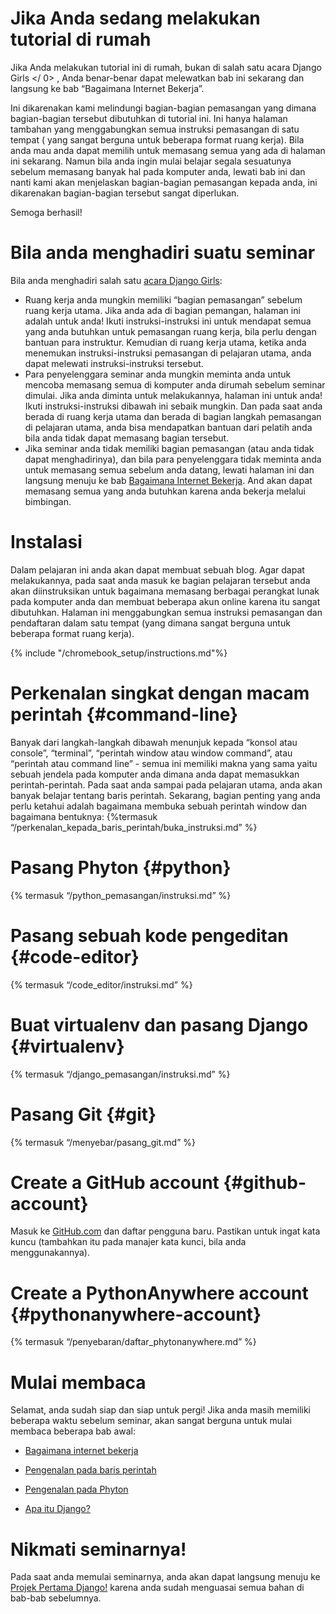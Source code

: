 # Jika Anda sedang melakukan tutorial di rumah

Jika Anda melakukan tutorial ini di rumah, bukan di salah satu acara  Django Girls </ 0> , Anda benar-benar dapat melewatkan bab ini sekarang dan langsung ke  bab “Bagaimana Internet Bekerja”.</p> 

Ini dikarenakan kami melindungi bagian-bagian pemasangan yang dimana bagian-bagian tersebut dibutuhkan di tutorial ini. Ini hanya halaman tambahan yang menggabungkan semua instruksi pemasangan di satu tempat ( yang sangat berguna untuk beberapa format ruang kerja). Bila anda mau anda dapat memilih untuk memasang semua yang ada di halaman ini sekarang. Namun bila anda ingin mulai belajar segala sesuatunya sebelum memasang banyak hal pada komputer anda, lewati bab ini dan nanti kami akan menjelaskan bagian-bagian pemasangan kepada anda, ini dikarenakan bagian-bagian tersebut sangat diperlukan.

Semoga berhasil!

# Bila anda menghadiri suatu seminar

Bila anda menghadiri salah satu [ acara Django Girls](https://djangogirls.org/events/):

* Ruang kerja anda mungkin memiliki “bagian pemasangan” sebelum ruang kerja utama. Jika anda ada di bagian pemangan, halaman ini adalah untuk anda! Ikuti instruksi-instruksi ini untuk mendapat semua yang anda butuhkan untuk pemasangan ruang kerja, bila perlu dengan bantuan para instruktur. Kemudian di ruang kerja utama, ketika anda menemukan instruksi-instruksi pemasangan di pelajaran utama, anda dapat melewati instruksi-instruksi tersebut.
* Para penyelenggara seminar anda mungkin meminta anda untuk mencoba memasang semua di komputer anda dirumah sebelum seminar dimulai. Jika anda diminta untuk melakukannya, halaman ini untuk anda! Ikuti instruksi-instruksi dibawah ini sebaik mungkin. Dan pada saat anda berada di ruang kerja utama dan berada di bagian langkah pemasangan di pelajaran utama, anda bisa mendapatkan bantuan dari pelatih anda bila anda tidak dapat memasang bagian tersebut.
* Jika seminar anda tidak memiliki bagian pemasangan (atau anda tidak dapat menghadirinya), dan bila para penyelenggara tidak meminta anda untuk memasang semua sebelum anda datang, lewati halaman ini dan langsung menuju ke bab [Bagaimana Internet Bekerja](../how_the_internet_works/README.md). And akan dapat memasang semua yang anda butuhkan karena anda bekerja melalui bimbingan.

# Instalasi

Dalam pelajaran ini anda akan dapat membuat sebuah blog. Agar dapat melakukannya, pada saat anda masuk ke bagian pelajaran tersebut anda akan diinstruksikan untuk bagaimana memasang berbagai perangkat lunak pada komputer anda dan membuat beberapa akun online karena itu sangat dibutuhkan. Halaman ini menggabungkan semua instruksi pemasangan dan pendaftaran dalam satu tempat (yang dimana sangat berguna untuk beberapa format ruang kerja).

<!--sec data-title="Chromebook setup (if you're using one)"
data-id="chromebook_setup" data-collapse=true ces--> {% include "/chromebook_setup/instructions.md"%} 

<!--endsec-->

# Perkenalan singkat dengan macam perintah {#command-line}

Banyak dari langkah-langkah dibawah menunjuk kepada “konsol atau console”, “terminal”, “perintah window atau window command”, atau “perintah atau command line” - semua ini memiliki makna yang sama yaitu sebuah jendela pada komputer anda dimana anda dapat memasukkan perintah-perintah. Pada saat anda sampai pada pelajaran utama, anda akan banyak belajar tentang baris perintah. Sekarang, bagian penting yang anda perlu ketahui adalah bagaimana membuka sebuah perintah window dan bagaimana bentuknya: {%termasuk “/perkenalan_kepada_baris_perintah/buka_instruksi.md” %}

# Pasang Phyton {#python}

{% termasuk “/python_pemasangan/instruksi.md” %}

# Pasang sebuah kode pengeditan {#code-editor}

{% termasuk “/code_editor/instruksi.md” %}

# Buat virtualenv dan pasang Django {#virtualenv}

{% termasuk “/django_pemasangan/instruksi.md” %}

# Pasang Git {#git}

{% termasuk “/menyebar/pasang_git.md” %}

# Create a GitHub account {#github-account}

Masuk ke [GitHub.com](https://www.github.com) dan daftar pengguna baru. Pastikan untuk ingat kata kuncu (tambahkan itu pada manajer kata kunci, bila anda menggunakannya).

# Create a PythonAnywhere account {#pythonanywhere-account}

{% termasuk “/penyebaran/daftar_phytonanywhere.md” %}

# Mulai membaca

Selamat, anda sudah siap dan siap untuk pergi! Jika anda masih memiliki beberapa waktu sebelum seminar, akan sangat berguna untuk mulai membaca beberapa bab awal:

* [Bagaimana internet bekerja](../how_the_internet_works/README.md)

* [Pengenalan pada baris perintah](../intro_to_command_line/README.md)

* [Pengenalan pada Phyton](../python_introduction/README.md)

* [Apa itu Django?](../django/README.md)

# Nikmati seminarnya!

Pada saat anda memulai seminarnya, anda akan dapat langsung menuju ke [Projek Pertama Django!](../django_start_project/README.md) karena anda sudah menguasai semua bahan di bab-bab sebelumnya.